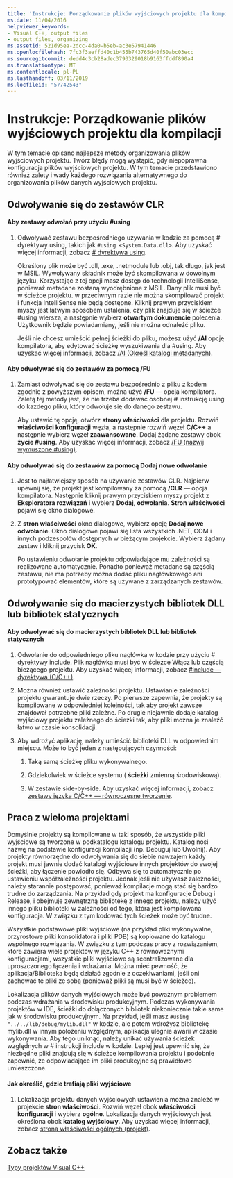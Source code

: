 ```yaml
---
title: 'Instrukcje: Porządkowanie plików wyjściowych projektu dla kompilacji'
ms.date: 11/04/2016
helpviewer_keywords:
- Visual C++, output files
- output files, organizing
ms.assetid: 521d95ea-2dcc-4da0-b5eb-ac3e57941446
ms.openlocfilehash: 7fc3f3aeffd40c1b455b743765d40f50abc03ecc
ms.sourcegitcommit: dedd4c3cb28adec3793329018b9163ffddf890a4
ms.translationtype: MT
ms.contentlocale: pl-PL
ms.lasthandoff: 03/11/2019
ms.locfileid: "57742543"
---
```

# <a name="how-to-organize-project-output-files-for-builds"></a>Instrukcje: Porządkowanie plików wyjściowych projektu dla kompilacji

W tym temacie opisano najlepsze metody organizowania plików wyjściowych projektu. Twórz błędy mogą wystąpić, gdy niepoprawna konfiguracja plików wyjściowych projektu. W tym temacie przedstawiono również zalety i wady każdego rozwiązania alternatywnego do organizowania plików danych wyjściowych projektu.

## <a name="referencing-clr-assemblies"></a>Odwoływanie się do zestawów CLR

#### <a name="to-reference-assemblies-with-using"></a>Aby zestawy odwołań przy użyciu #using

1. Odwoływać zestawu bezpośredniego używania w kodzie za pomocą # dyrektywy using, takich jak `#using <System.Data.dll>`. Aby uzyskać więcej informacji, zobacz [# dyrektywa using](../preprocessor/hash-using-directive-cpp.md).

   Określony plik może być .dll, .exe, .netmodule lub .obj, tak długo, jak jest w MSIL. Wywoływany składnik może być skompilowana w dowolnym języku. Korzystając z tej opcji masz dostęp do technologii IntelliSense, ponieważ metadane zostaną wyodrębnione z MSIL. Dany plik musi być w ścieżce projektu. w przeciwnym razie nie można skompilować projekt i funkcja IntelliSense nie będą dostępne. Kliknij prawym przyciskiem myszy jest łatwym sposobem ustalenia, czy plik znajduje się w ścieżce #using wiersza, a następnie wybierz **otwartym dokumencie** polecenia. Użytkownik będzie powiadamiany, jeśli nie można odnaleźć pliku.

   Jeśli nie chcesz umieścić pełnej ścieżki do pliku, możesz użyć **/AI** opcję kompilatora, aby edytować ścieżkę wyszukiwania dla #using. Aby uzyskać więcej informacji, zobacz [/AI (Określ katalogi metadanych)](../build/reference/ai-specify-metadata-directories.md).

#### <a name="to-reference-assemblies-with-fu"></a>Aby odwoływać się do zestawów za pomocą /FU

1. Zamiast odwoływać się do zestawu bezpośrednio z pliku z kodem zgodnie z powyższym opisem, można użyć **/FU** — opcja kompilatora. Zaletą tej metody jest, że nie trzeba dodawać osobnej # instrukcję using do każdego pliku, który odwołuje się do danego zestawu.

   Aby ustawić tę opcję, otwórz **strony właściwości** dla projektu. Rozwiń **właściwości konfiguracji** węzła, a następnie rozwiń węzeł **C/C++** a następnie wybierz węzeł **zaawansowane**. Dodaj żądane zestawy obok **życie #using**. Aby uzyskać więcej informacji, zobacz [/FU (nazwij wymuszone #using)](../build/reference/fu-name-forced-hash-using-file.md).

#### <a name="to-reference-assemblies-with-add-new-reference"></a>Aby odwoływać się do zestawów za pomocą Dodaj nowe odwołanie

1. Jest to najłatwiejszy sposób na używanie zestawów CLR. Najpierw upewnij się, że projekt jest kompilowany za pomocą **/CLR** — opcja kompilatora. Następnie kliknij prawym przyciskiem myszy projekt z **Eksploratora rozwiązań** i wybierz **Dodaj**, **odwołania**. **Stron właściwości** pojawi się okno dialogowe.

1. Z **stron właściwości** okno dialogowe, wybierz opcję **Dodaj nowe odwołanie**. Okno dialogowe pojawi się lista wszystkich .NET, COM i innych podzespołów dostępnych w bieżącym projekcie. Wybierz żądany zestaw i kliknij przycisk **OK**.

   Po ustawieniu odwołanie projektu odpowiadające mu zależności są realizowane automatycznie. Ponadto ponieważ metadane są częścią zestawu, nie ma potrzeby można dodać pliku nagłówkowego ani prototypować elementów, które są używane z zarządzanych zestawów.

## <a name="referencing-native-dlls-or-static-libraries"></a>Odwoływanie się do macierzystych bibliotek DLL lub bibliotek statycznych

#### <a name="to-reference-native-dlls-or-static-libraries"></a>Aby odwoływać się do macierzystych bibliotek DLL lub bibliotek statycznych

1. Odwołanie do odpowiedniego pliku nagłówka w kodzie przy użyciu # dyrektywy include. Plik nagłówka musi być w ścieżce Włącz lub częścią bieżącego projektu. Aby uzyskać więcej informacji, zobacz [#include — dyrektywa (C/C++)](../preprocessor/hash-include-directive-c-cpp.md).

1. Można również ustawić zależności projektu. Ustawianie zależności projektu gwarantuje dwie rzeczy. Po pierwsze zapewnia, że projekty są kompilowane w odpowiedniej kolejności, tak aby projekt zawsze znajdował potrzebne pliki zależne. Po drugie niejawnie dodaje katalog wyjściowy projektu zależnego do ścieżki tak, aby pliki można je znaleźć łatwo w czasie konsolidacji.

1. Aby wdrożyć aplikację, należy umieścić biblioteki DLL w odpowiednim miejscu. Może to być jeden z następujących czynności:

   1. Taką samą ścieżkę pliku wykonywalnego.

   1. Gdziekolwiek w ścieżce systemu ( **ścieżki** zmienną środowiskową).

   1. W zestawie side-by-side. Aby uzyskać więcej informacji, zobacz [zestawy języka C/C++ — równoczesne tworzenie](../build/building-c-cpp-side-by-side-assemblies.md).

## <a name="working-with-multiple-projects"></a>Praca z wieloma projektami

Domyślnie projekty są kompilowane w taki sposób, że wszystkie pliki wyjściowe są tworzone w podkatalogu katalogu projektu. Katalog nosi nazwę na podstawie konfiguracji kompilacji (np. Debuguj lub Uwolnij). Aby projekty równorzędne do odwoływania się do siebie nawzajem każdy projekt musi jawnie dodać katalogi wyjściowe innych projektów do swojej ścieżki, aby łączenie powiodło się. Odbywa się to automatycznie po ustawieniu współzależności projektu. Jednak jeśli nie używasz zależności, należy starannie postępować, ponieważ kompilacje mogą stać się bardzo trudne do zarządzania. Na przykład gdy projekt ma konfiguracje Debug i Release, i obejmuje zewnętrzną bibliotekę z innego projektu, należy użyć innego pliku biblioteki w zależności od tego, która jest kompilowana konfiguracja. W związku z tym kodować tych ścieżek może być trudne.

Wszystkie podstawowe pliki wyjściowe (na przykład pliki wykonywalne, przyrostowe pliki konsolidatora i pliki PDB) są kopiowane do katalogu wspólnego rozwiązania. W związku z tym podczas pracy z rozwiązaniem, które zawiera wiele projektów w języku C++ z równoważnymi konfiguracjami, wszystkie pliki wyjściowe są scentralizowane dla uproszczonego łączenia i wdrażania. Można mieć pewność, że aplikacja/Biblioteka będą działać zgodnie z oczekiwaniami, jeśli oni zachować te pliki ze sobą (ponieważ pliki są musi być w ścieżce).

Lokalizacja plików danych wyjściowych może być poważnym problemem podczas wdrażania w środowisku produkcyjnym. Podczas wykonywania projektów w IDE, ścieżki do dołączonych bibliotek niekoniecznie takie same jak w środowisku produkcyjnym. Na przykład, jeśli masz `#using "../../lib/debug/mylib.dll"` w kodzie, ale potem wdrożysz bibliotekę mylib.dll w innym położeniu względnym, aplikacja ulegnie awarii w czasie wykonywania. Aby tego uniknąć, należy unikać używania ścieżek względnych w # instrukcji include w kodzie. Lepiej jest upewnić się, że niezbędne pliki znajdują się w ścieżce kompilowania projektu i podobnie zapewnić, że odpowiadające im pliki produkcyjne są prawidłowo umieszczone.

#### <a name="how-to-specify-where-output-files-go"></a>Jak określić, gdzie trafiają pliki wyjściowe

1. Lokalizacja projektu danych wyjściowych ustawienia można znaleźć w projekcie **stron właściwości**. Rozwiń węzeł obok **właściwości konfiguracji** i wybierz **ogólne**. Lokalizacja danych wyjściowych jest określona obok **katalog wyjściowy**. Aby uzyskać więcej informacji, zobacz [strona właściwości ogólnych (projekt)](../ide/general-property-page-project.md).

## <a name="see-also"></a>Zobacz także

[Typy projektów Visual C++](../ide/visual-cpp-project-types.md)
